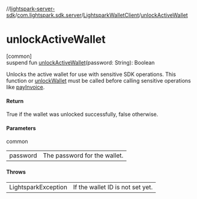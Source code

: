 //[lightspark-server-sdk](../../../index.md)/[com.lightspark.sdk.server](../index.md)/[LightsparkWalletClient](index.md)/[unlockActiveWallet](unlock-active-wallet.md)

# unlockActiveWallet

[common]\
suspend fun [unlockActiveWallet](unlock-active-wallet.md)(password: String): Boolean

Unlocks the active wallet for use with sensitive SDK operations. This function or [unlockWallet](unlock-wallet.md) must be called before calling sensitive operations like [payInvoice](pay-invoice.md).

#### Return

True if the wallet was unlocked successfully, false otherwise.

#### Parameters

common

| | |
|---|---|
| password | The password for the wallet. |

#### Throws

| | |
|---|---|
| LightsparkException | If the wallet ID is not set yet. |
